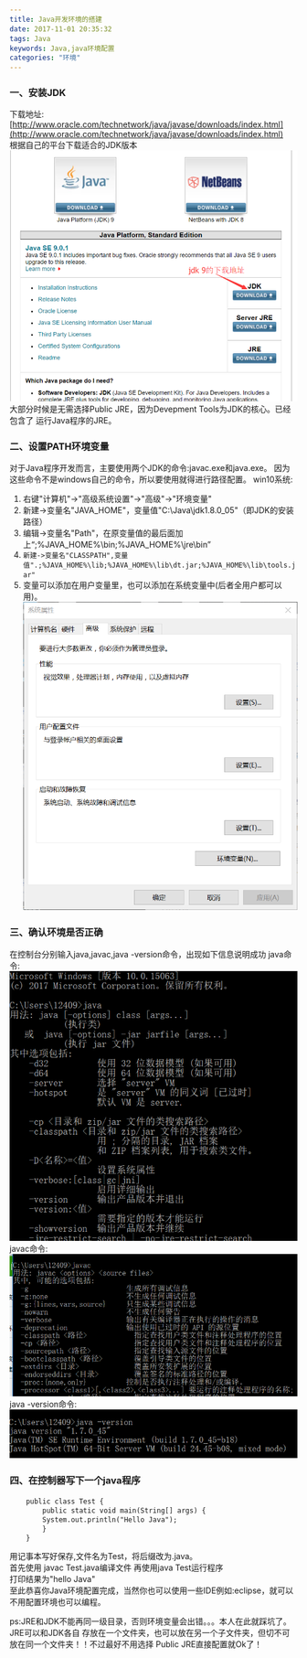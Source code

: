```yaml
---
title: Java开发环境的搭建
date: 2017-11-01 20:35:32
tags: Java
keywords: Java,java环境配置
categories: "环境"
---
```

### 一、安装JDK
下载地址:[http://www.oracle.com/technetwork/java/javase/downloads/index.html](http://www.oracle.com/technetwork/java/javase/downloads/index.html)  
根据自己的平台下载适合的JDK版本   
![](https://github.com/yuhongjing/img-folder/raw/master/img/jdk.png)  
大部分时候是无需选择Public JRE，因为Devepment Tools为JDK的核心。已经包含了
运行Java程序的JRE。  
<!--more-->
### 二、设置PATH环境变量
对于Java程序开发而言，主要使用两个JDK的命令:javac.exe和java.exe。
因为这些命令不是windows自己的命令，所以要使用就得进行路径配置。
win10系统:  
1. 右键"计算机"->"高级系统设置"->"高级"->"环境变量"
2. 新建->变量名"JAVA_HOME"，变量值"C:\Java\jdk1.8.0_05"（即JDK的安装路径） 
3. 编辑->变量名"Path"，在原变量值的最后面加上“;%JAVA_HOME%\bin;%JAVA_HOME%\jre\bin” 
4. `新建->变量名"CLASSPATH",变量值".;%JAVA_HOME%\lib;%JAVA_HOME%\lib\dt.jar;%JAVA_HOME%\lib\tools.jar"`
5. 变量可以添加在用户变量里，也可以添加在系统变量中(后者全用户都可以用)。
![](https://github.com/yuhongjing/img-folder/raw/master/img/hjbl.png)
### 三、确认环境是否正确
在控制台分别输入java,javac,java -version命令，出现如下信息说明成功
java命令:
![](https://github.com/yuhongjing/img-folder/raw/master/img/java.png)  
javac命令:
![](https://github.com/yuhongjing/img-folder/raw/master/img/javac.png)  
java -version命令:
![](https://github.com/yuhongjing/img-folder/raw/master/img/java_version.png)  
### 四、在控制器写下一个java程序
```
    public class Test {
        public static void main(String[] args) {    
        System.out.println("Hello Java");
        }
    }
```
用记事本写好保存,文件名为Test，将后缀改为.java。  
首先使用 javac Test.java编译文件
再使用java Test运行程序  
打印结果为"hello Java"  
至此恭喜你Java环境配置完成，当然你也可以使用一些IDE例如:eclipse，就可以
不用配置环境也可以编程。

ps:JRE和JDK不能再同一级目录，否则环境变量会出错。。。本人在此就踩坑了。JRE可以和JDK各自
存放在一个文件夹，也可以放在另一个子文件夹，但切不可放在同一个文件夹！！不过最好不用选择
Public JRE直接配置就Ok了！



